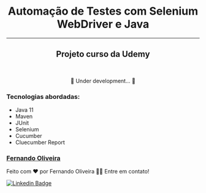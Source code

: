 # <center>Automação de Testes com Selenium WebDriver e Java <center>
___
<h2 align="center"> Projeto curso da Udemy</h2> <br>

<p align="center"> 🚧  Under development...  🚧</p> 



### Tecnologias abordadas:
* Java 11
* Maven 
* JUnit
* Selenium
* Cucumber
* Cluecumber Report


<h3> <a href="https://www.linkedin.com/in/lfpo2005/" title="lfcode"> Fernando Oliveira </a></h3>

Feito com ❤️ por Fernando Oliveira 👋🏽 Entre em contato!

[![Linkedin Badge](https://img.shields.io/badge/-Fernando-blue?style=flat-square&logo=Linkedin&logoColor=white&link=https://www.linkedin.com/in/lfpo2005/)](https://www.linkedin.com/in/fernando-oliveira-074298113/) 


